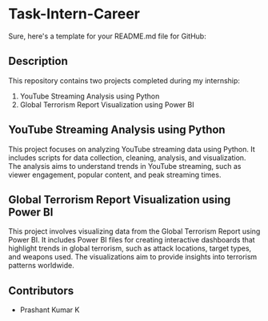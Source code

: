 # Task-Intern-Career
Sure, here's a template for your README.md file for GitHub:

## Description
This repository contains two projects completed during my internship:
1. YouTube Streaming Analysis using Python
2. Global Terrorism Report Visualization using Power BI

## YouTube Streaming Analysis using Python
This project focuses on analyzing YouTube streaming data using Python. It includes scripts for data collection, cleaning, analysis, and visualization. The analysis aims to understand trends in YouTube streaming, such as viewer engagement, popular content, and peak streaming times.

## Global Terrorism Report Visualization using Power BI
This project involves visualizing data from the Global Terrorism Report using Power BI. It includes Power BI files for creating interactive dashboards that highlight trends in global terrorism, such as attack locations, target types, and weapons used. The visualizations aim to provide insights into terrorism patterns worldwide.

## Contributors
- Prashant Kumar K
